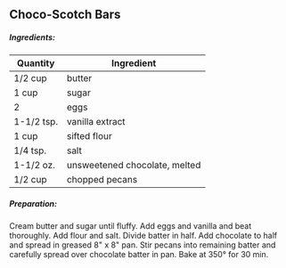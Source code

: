 
## Choco-Scotch Bars

##### Ingredients:

Quantity            |    Ingredient
------------------- | -------------------------------------
1/2 cup             | butter
1 cup               | sugar
2                   | eggs
1-1/2 tsp.          | vanilla extract
1 cup               | sifted flour
1/4 tsp.            | salt
1-1/2 oz.           | unsweetened chocolate, melted
1/2 cup             | chopped pecans

##### Preparation:
Cream butter and sugar until fluffy.  Add eggs and vanilla and beat thoroughly.
Add flour and salt.  Divide batter in half. Add chocolate to half and spread in
greased 8" x 8" pan.  Stir pecans into remaining batter and carefully spread
over chocolate batter in pan. Bake at 350&deg; for 30 min.

